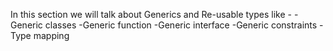 In this section we will talk about Generics and Re-usable types like -
-Generic classes
-Generic function
-Generic interface
-Generic constraints
-Type mapping

